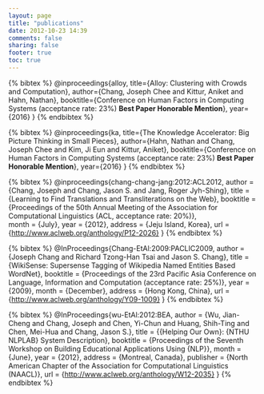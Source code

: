 ```yaml
---
layout: page
title: "publications"
date: 2012-10-23 14:39
comments: false
sharing: false
footer: true
toc: true
---
```



{% bibtex %}
@inproceedings{alloy,
  title={Alloy: Clustering with Crowds and Computation},
  author={Chang, Joseph Chee and Kittur, Aniket and Hahn, Nathan},
  booktitle={Conference on Human Factors in Computing Systems (acceptance rate: 23%) **Best Paper Honorable Mention**},
  year={2016}
}
{% endbibtex %}

{% bibtex %}
@inproceedings{ka,
  title={The Knowledge Accelerator: Big Picture Thinking in Small Pieces},
  author={Hahn, Nathan and Chang, Joseph Chee and Kim, Ji Eun and Kittur, Aniket},
  booktitle={Conference on Human Factors in Computing Systems (acceptance rate: 23%) **Best Paper Honorable Mention**},
  year={2016}
}
{% endbibtex %}

{% bibtex %}
@inproceedings{chang-chang-jang:2012:ACL2012,
  author    = {Chang, Joseph and  Chang, Jason S.  and  Jang, Roger Jyh-Shing},
  title     = {Learning to Find Translations and Transliterations on the Web},
  booktitle = {Proceedings of the 50th Annual Meeting of the Association for Computational Linguistics (ACL, acceptance rate: 20%)},  
  month     = {July},
  year      = {2012},
  address   = {Jeju Island, Korea},
  url       = {http://www.aclweb.org/anthology/P12-2026}
}
{% endbibtex %}

{% bibtex %}
@InProceedings{Chang-EtAl:2009:PACLIC2009,
  author    = {Joseph Chang and Richard Tzong-Han Tsai and Jason S. Chang},
  title     = {WikiSense: Supersense Tagging of Wikipedia Named Entities Based WordNet},
  booktitle = {Proceedings of the 23rd Pacific Asia Conference on Language, Information and Computation (acceptance rate: 25%)},
  year      = {2009},
  month     = {December},
  address   = {Hong Kong, China},
  url       = {http://www.aclweb.org/anthology/Y09-1009}
}
{% endbibtex %}

{% bibtex %}
@InProceedings{wu-EtAl:2012:BEA,
  author    = {Wu, Jian-Cheng  and  Chang, Joseph  and  Chen, Yi-Chun  and  Huang, Shih-Ting  and  Chen, Mei-Hua  and  Chang, Jason S.},
  title     = {{Helping Our Own}: {NTHU NLPLAB} System Description},
  booktitle = {Proceedings of the Seventh Workshop on Building Educational Applications Using {NLP}},
  month     = {June},
  year      = {2012},
  address   = {Montreal, Canada},
  publisher = {North American Chapter of the Association for Computational Linguistics (NAACL)},
  url       = {http://www.aclweb.org/anthology/W12-2035}
}
{% endbibtex %}


